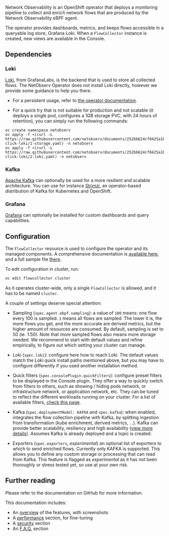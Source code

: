 Network Observability is an OpenShift operator that deploys a monitoring pipeline to collect and enrich network flows that are produced by the Network Observability eBPF agent.

The operator provides dashboards, metrics, and keeps flows accessible in a queryable log store, Grafana Loki. When a `FlowCollector` instance is created, new views are available in the Console.

## Dependencies

### Loki

[Loki](https://grafana.com/oss/loki/), from GrafanaLabs, is the backend that is used to store all collected flows. The NetObserv Operator does not install Loki directly, however we provide some guidance to help you there.

- For a persistent usage, refer to [the operator documentation](https://docs.openshift.com/container-platform/latest/networking/network_observability/installing-operators.html).

- For a quick try that is not suitable for production and not scalable (it deploys a single pod, configures a 1GB storage PVC, with 24 hours of retention), you can simply run the following commands:

```
oc create namespace netobserv
oc apply -f <(curl -L https://raw.githubusercontent.com/netobserv/documents/252bb624cf0425a1b66f59ce68fb939f246ef77b/examples/zero-click-loki/1-storage.yaml) -n netobserv
oc apply -f <(curl -L https://raw.githubusercontent.com/netobserv/documents/252bb624cf0425a1b66f59ce68fb939f246ef77b/examples/zero-click-loki/2-loki.yaml) -n netobserv
```

### Kafka

[Apache Kafka](https://kafka.apache.org/) can optionally be used for a more resilient and scalable architecture. You can use for instance [Strimzi](https://strimzi.io/), an operator-based distribution of Kafka for Kubernetes and OpenShift.

### Grafana

[Grafana](https://grafana.com/oss/grafana/) can optionally be installed for custom dashboards and query capabilities.

## Configuration

The `FlowCollector` resource is used to configure the operator and its managed components. A comprehensive documentation is [available here](https://github.com/netobserv/network-observability-operator/blob/1.0.3/docs/FlowCollector.md), and a full sample file [there](https://github.com/netobserv/network-observability-operator/blob/1.0.3/config/samples/flows_v1beta1_flowcollector.yaml).

To edit configuration in cluster, run:

```bash
oc edit flowcollector cluster
```

As it operates cluster-wide, only a single `FlowCollector` is allowed, and it has to be named `cluster`.

A couple of settings deserve special attention:

- Sampling (`spec.agent.ebpf.sampling`): a value of `100` means: one flow every 100 is sampled. `1` means all flows are sampled. The lower it is, the more flows you get, and the more accurate are derived metrics, but the higher amount of resources are consumed. By default, sampling is set to 50 (ie. 1:50). Note that more sampled flows also means more storage needed. We recommend to start with default values and refine empirically, to figure out which setting your cluster can manage.

- Loki (`spec.loki`): configure here how to reach Loki. The default values match the Loki quick install paths mentioned above, but you may have to configure differently if you used another installation method.

- Quick filters (`spec.consolePlugin.quickFilters`): configure preset filters to be displayed in the Console plugin. They offer a way to quickly switch from filters to others, such as showing / hiding pods network, or infrastructure network, or application network, etc. They can be tuned to reflect the different workloads running on your cluster. For a list of available filters, [check this page](https://github.com/netobserv/network-observability-operator/blob/1.0.3/docs/QuickFilters.md).

- Kafka (`spec.deploymentModel: KAFKA` and `spec.kafka`): when enabled, integrates the flow collection pipeline with Kafka, by splitting ingestion from transformation (kube enrichment, derived metrics, ...). Kafka can provide better scalability, resiliency and high availability ([view more details](https://www.redhat.com/en/topics/integration/what-is-apache-kafka)). Assumes Kafka is already deployed and a topic is created.

- Exporters (`spec.exporters`, _experimental_) an optional list of exporters to which to send enriched flows. Currently only KAFKA is supported. This allows you to define any custom storage or processing that can read from Kafka. This feature is flagged as _experimental_ as it has not been thoroughly or stress tested yet, so use at your own risk.

## Further reading

Please refer to the documentation on GitHub for more information.

This documentation includes:

- An [overview](https://github.com/netobserv/network-observability-operator#openshift-console) of the features, with screenshots
- A [performance](https://github.com/netobserv/network-observability-operator#performance-fine-tuning) section, for fine-tuning
- A [security](https://github.com/netobserv/network-observability-operator#securing-data-and-communications) section
- An [F.A.Q.](https://github.com/netobserv/network-observability-operator#faq--troubleshooting) section
